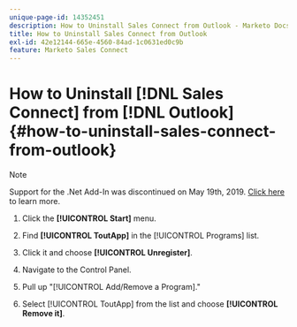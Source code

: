 ```yaml
---
unique-page-id: 14352451
description: How to Uninstall Sales Connect from Outlook - Marketo Docs - Product Documentation
title: How to Uninstall Sales Connect from Outlook
exl-id: 42e12144-665e-4560-84ad-1c0631ed0c9b
feature: Marketo Sales Connect
---
```

# How to Uninstall [!DNL Sales Connect] from [!DNL Outlook] {#how-to-uninstall-sales-connect-from-outlook}

>[!NOTE]
>
>Support for the .Net Add-In was discontinued on May 19th, 2019. [Click here](https://nation.marketo.com/docs/DOC-7028-end-of-life-outlook-net-add-in-for-toutappmarketo-sales-connect) to learn more.

1. Click the **[!UICONTROL Start]** menu.

1. Find **[!UICONTROL ToutApp]** in the [!UICONTROL Programs] list.

1. Click it and choose **[!UICONTROL Unregister]**.

1. Navigate to the Control Panel.

1. Pull up "[!UICONTROL Add/Remove a Program]."

1. Select [!UICONTROL ToutApp] from the list and choose **[!UICONTROL Remove it]**.
